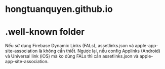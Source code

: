 # hongtuanquyen.github.io
# .well-known folder
Nếu sử dụng Firebase Dynamic Links (FALs), assetlinks.json và apple-app-site-association là không cần thiết.
Ngược lại, nếu config Applinks (Android) và Universal link (iOS) mà ko dùng FALs thì cần assetlinks.json và apple-app-site-association.
